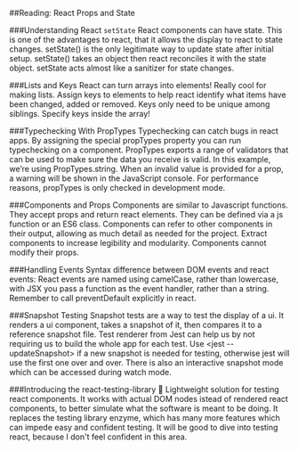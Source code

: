 ##Reading: React Props and State

###Understanding React `setState`
React components can have state. This is one of the advantages to react, that it allows the display to react to state changes. setState() is the only legitimate way to update state after initial setup. setState() takes an object then react reconciles it with the state object. setState acts almost like a sanitizer for state changes.

###Lists and Keys
React can turn arrays into elements! Really cool for making lists. Assign keys to elements to help react identify what items have been changed, added or removed. Keys only need to be unique among siblings. Specify keys inside the array!

###Typechecking With PropTypes
Typechecking can catch bugs in react apps. By assigning the special propTypes property you can run typechecking on a component. PropTypes exports a range of validators that can be used to make sure the data you receive is valid. In this example, we’re using PropTypes.string. When an invalid value is provided for a prop, a warning will be shown in the JavaScript console. For performance reasons, propTypes is only checked in development mode.

 ###Components and Props
 Components are similar to Javascript functions. They accept props and return react elements. They can be defined via a js function or an ES6 class. Components can refer to other components in their output, allowing as much detail as needed for the project. Extract components to increase legibility and modularity. Components cannot modify their props.

 ###Handling Events
 Syntax difference between DOM events and react events: React events are named using camelCase, rather than lowercase, with JSX you pass a function as the event handler, rather than a string. Remember to call preventDefault explicitly in react.

 ###Snapshot Testing
 Snapshot tests are a way to test the display of a ui. It renders a ui component, takes a snapshot of it, then compares it to a reference snapshot file. Test renderer from Jest can help us by not requiring us to build the whole app for each test. Use <jest --updateSnapshot> if a new snapshot is needed for testing, otherwise jest will use the first one over and over. There is also an interactive snapshot mode which can be accessed during watch mode.

 ###Introducing the react-testing-library 🐐
 Lightweight solution for testing react components. It works with actual DOM nodes istead of rendered react components, to better simulate what the software is meant to be doing. It replaces the testing library enzyme, which has many more features which can impede easy and confident testing. It will be good to dive into testing react, because I don't feel confident in this area.